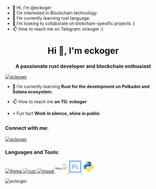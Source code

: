 - 👋 Hi, I’m @eckoger
- 👀 I’m interested in Blockchain technology.
- 🌱 I’m currently learning rust language.
- 💞️ I’m looking to collaborate on blokchain-spesific projects :)
- 📫 How to reach me on Telegram: eckoger :)

<h1 align="center">Hi 👋, I'm eckoger</h1>
<h3 align="center">A passionate rust developer and blockchain enthusiast</h3>

<p align="left"> <a href="https://twitter.com/eckoger" target="blank"><img src="https://img.shields.io/twitter/follow/eckoger?logo=twitter&style=for-the-badge" alt="eckoger" /></a> </p>

- 🌱 I’m currently learning **Rust for the development on Polkadot and Solana ecosystem.**

- 📫 How to reach me **on TG: eckoger**

- ⚡ Fun fact **Work in silence, shine in public**

<h3 align="left">Connect with me:</h3>
<p align="left">
<a href="https://twitter.com/eckoger" target="blank"><img align="center" src="https://raw.githubusercontent.com/rahuldkjain/github-profile-readme-generator/master/src/images/icons/Social/twitter.svg" alt="eckoger" height="30" width="40" /></a>
</p>

<h3 align="left">Languages and Tools:</h3>
<p align="left"> <a href="https://www.figma.com/" target="_blank" rel="noreferrer"> <img src="https://www.vectorlogo.zone/logos/figma/figma-icon.svg" alt="figma" width="40" height="40"/> </a> <a href="https://www.mathworks.com/" target="_blank" rel="noreferrer"> <img src="https://upload.wikimedia.org/wikipedia/commons/2/21/Matlab_Logo.png" alt="rust" width="40" height="40"/> </a> <a href="https://www.microsoft.com/en-us/sql-server" target="_blank" rel="noreferrer"> <img src="https://www.svgrepo.com/show/303229/microsoft-sql-server-logo.svg" alt="mssql" width="40" height="40"/> </a> <a href="https://www.mysql.com/" target="_blank" rel="noreferrer"> <img src="https://raw.githubusercontent.com/devicons/devicon/master/icons/mysql/mysql-original-wordmark.svg" alt="mysql" width="40" height="40"/> </a> <a href="https://www.photoshop.com/en" target="_blank" rel="noreferrer"> <img src="https://raw.githubusercontent.com/devicons/devicon/master/icons/photoshop/photoshop-line.svg" alt="photoshop" width="40" height="40"/> </a> <a href="https://www.python.org" target="_blank" rel="noreferrer"> <img src="https://raw.githubusercontent.com/devicons/devicon/master/icons/python/python-original.svg" alt="python" width="40" height="40"/> </a> </p>

<p><img align="center" src="https://github-readme-stats.vercel.app/api/top-langs?username=eckoger&show_icons=true&locale=en&layout=compact" alt="eckoger" /></p>

